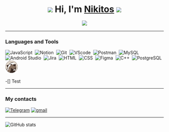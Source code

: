<h1 align="center">
  <img src="https://i.gifer.com/1Pw9.gif" height="32"/>
  Hi, I'm <a href="https://github.com/Nadoedatel/" target="_blank">Nikitos</a>
  <img src="https://64.media.tumblr.com/74cc9b72284961192d126d5254d27bbf/tumblr_mpz1dj3rkJ1rnqolfo1_500.gif" height="32"/>
</h1>

<p align="center">
  <img src="https://cs9.pikabu.ru/post_img/2016/11/26/9/1480175950177720134.gif">
</p>

---

### Languages and Tools

<div>
  <img src="https://upload.wikimedia.org/wikipedia/commons/thumb/6/6a/JavaScript-logo.png/600px-JavaScript-logo.png" title="JavaScript" alt="JavaScript" width="40" height="40"/>&nbsp;
  <img src="https://img.icons8.com/?size=100&id=F6H2fsqXKBwH&format=png&color=000000" title="Notion" alt="Notion" width="40" height="40"/>&nbsp;
  <img src="https://img.icons8.com/?size=100&id=20906&format=png&color=000000" title="Git" alt="Git" width="40" height="40"/>&nbsp;
  <img src="https://img.icons8.com/?size=100&id=9OGIyU8hrxW5&format=png&color=000000" title="VScode" alt="VScode" width="40" height="40"/>&nbsp;
  <img src="https://www.svgrepo.com/show/354202/postman-icon.svg" title="Postman" alt="Postman" width="40" height="40"/>&nbsp;
  <img src="https://cdn.jsdelivr.net/gh/devicons/devicon/icons/mysql/mysql-original.svg" title="MySQL" alt="MySQL" width="40" height="40"/>&nbsp;
  <img src="https://raw.githubusercontent.com/marwin1991/profile-technology-icons/refs/heads/main/icons/android_studio.png" title="Android Studio" alt="Android Studio" width="40" height="40"/>&nbsp;
  <img src="https://raw.githubusercontent.com/marwin1991/profile-technology-icons/refs/heads/main/icons/jira.png" title="Jira" alt="Jira" width="40" height="40"/>&nbsp;
  <img src="https://raw.githubusercontent.com/marwin1991/profile-technology-icons/refs/heads/main/icons/html.png" title="HTML" alt="HTML" width="40" height="40"/>&nbsp;
  <img src="https://raw.githubusercontent.com/marwin1991/profile-technology-icons/refs/heads/main/icons/css.png" title="CSS" alt="CSS" width="40" height="40"/>&nbsp;
  <img src="https://raw.githubusercontent.com/marwin1991/profile-technology-icons/refs/heads/main/icons/figma.png" title="Figma" alt="Figma" width="40" height="40"/>&nbsp;
  <img src="https://raw.githubusercontent.com/marwin1991/profile-technology-icons/refs/heads/main/icons/c++.png" title="C++" alt="C++" width="40" height="40"/>&nbsp;
  <img src="https://raw.githubusercontent.com/marwin1991/profile-technology-icons/refs/heads/main/icons/postgresql.png" title="PostgreSQL" alt="PostgreSQL" width="40" height="40"/>&nbsp;
  <img src="https://raw.githubusercontent.com/devicons/devicon/6910f0503efdd315c8f9b858234310c06e04d9c0/icons/dbeaver/dbeaver-original.svg" title="dbeaver" alt="dbeaver" width="40" height="40"/>&nbsp;
</div>

-[] Test

---

### My contacts

<div>
  <!-- <a href= "https://www.linkedin.com//"><img src="https://img.icons8.com/?size=512&id=13930&format=png" width="40" height="40" alt="linkedin"/></a> -->
  <a href= "https://t.me/nnnadoe"><img src="https://cdn-icons-png.flaticon.com/512/2111/2111646.png" width="40" height="40" alt="Telegram"/></a>
  <a href= "nikitavorntsov@gmail.com"><img src="https://img.icons8.com/?size=100&id=P7UIlhbpWzZm&format=png&color=000000" width="40" height="40" alt="gmail"/></a>
</div>

---
<div>
  <img src="https://github-readme-stats.vercel.app/api?username=anuraghazra&show_icons=true&theme=tokyonight" alt="GitHub stats" />
</div>

